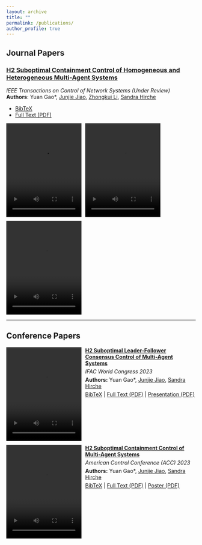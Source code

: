 ```yaml
---
layout: archive
title: ""
permalink: /publications/
author_profile: true
---
```


## Journal Papers

### [H2 Suboptimal Containment Control of Homogeneous and Heterogeneous Multi-Agent Systems](https://arxiv.org/abs/2311.11337)  
*IEEE Transactions on Control of Network Systems (Under Review)*  
**Authors**: Yuan Gao*, [Junjie Jiao](https://junjiejiao.github.io/), [Zhongkui Li](https://en.coe.pku.edu.cn/faculty/facultyaz/891261.htm), [Sandra Hirche](https://www.professoren.tum.de/en/hirche-sandra)  
- [BibTeX](https://scholar.googleusercontent.com/scholar.bib?q=info:Y0EJ5vYNDzsJ:scholar.google.com/&output=citation&scisdr=ClE6n-X0EM676hoWPs8:AFWwaeYAAAAAZbkQJs9Cj8as2lWMtAiJ7IrTNVU&scisig=AFWwaeYAAAAAZbkQJvvByCF3jRHr-3Yq6znVlLA&scisf=4&ct=citation&cd=-1&hl=de)  
- [Full Text (PDF)](https://arxiv.org/pdf/2311.11337.pdf)

<div style="display: flex; gap: 10px; flex-wrap: wrap;">
  <video width="200" height="250" loop autoplay src="https://github.com/yuan2023-control/TCNS/assets/89707029/242db174-c7fc-44a9-85a5-312d2a64cce7"></video>
  <video width="200" height="250" loop autoplay src="https://github.com/yuan2023-control/TCNS/assets/89707029/99b2dce6-8c4b-41d1-9fbf-24040f4ce4b8"></video>
  <video width="200" height="250" loop autoplay src="https://github.com/yuan2023-control/TCNS/assets/89707029/5b8bc94b-07cb-47aa-9931-743e532418e4"></video>
</div>

---

## Conference Papers

<div style="display: flex; align-items: flex-start; gap: 10px; margin-bottom: 10px;">
  <video width="200" height="250" loop autoplay src="https://github.com/Yuan28082021/IFAC2023/assets/89707029/f765e8f5-73d3-4862-8e53-e9c7976a900e"></video>
  <div>
    <h4 style="margin: 0;"><a href="https://www.sciencedirect.com/science/article/pii/S2405896323017548">H2 Suboptimal Leader-Follower Consensus Control of Multi-Agent Systems</a></h4>
    <p style="margin: 5px 0; font-style: italic;">IFAC World Congress 2023</p>
    <p style="margin: 5px 0;"><strong>Authors:</strong> Yuan Gao*, <a href="https://junjiejiao.github.io/">Junjie Jiao</a>, <a href="https://www.professoren.tum.de/en/hirche-sandra">Sandra Hirche</a></p>
    <p style="margin: 5px 0;">
      <a href="https://scholar.googleusercontent.com/scholar.bib?q=info:9dSbbrQNcWsJ:scholar.google.com/&output=citation">BibTeX</a> | 
      <a href="https://mediatum.ub.tum.de/doc/1717850/document.pdf">Full Text (PDF)</a> | 
      <a href="https://github.com/yuan2023-control/IFAC2023/blob/main/ifac2023.pdf">Presentation (PDF)</a>
    </p>
  </div>
</div>

<div style="display: flex; align-items: flex-start; gap: 10px; margin-bottom: 10px;">
  <video width="200" height="250" loop autoplay src="https://github.com/Yuan28082021/ACC2023/assets/89707029/6e68e9ea-902a-4be2-ba78-b21cdf417b1b"></video>
  <div>
    <h4 style="margin: 0;"><a href="https://ieeexplore.ieee.org/abstract/document/10156193">H2 Suboptimal Containment Control of Multi-Agent Systems</a></h4>
    <p style="margin: 5px 0; font-style: italic;">American Control Conference (ACC) 2023</p>
    <p style="margin: 5px 0;"><strong>Authors:</strong> Yuan Gao*, <a href="https://junjiejiao.github.io/">Junjie Jiao</a>, <a href="https://www.professoren.tum.de/en/hirche-sandra">Sandra Hirche</a></p>
    <p style="margin: 5px 0;">
      <a href="https://scholar.googleusercontent.com/scholar.bib?q=info:pAjh2wZtvtgJ:scholar.google.com/&output=citation">BibTeX</a> | 
      <a href="https://mediatum.ub.tum.de/doc/1717848/document.pdf">Full Text (PDF)</a> | 
      <a href="https://github.com/Yuan28082021/ACC2023/assets/89707029/52b6979c-ca3d-4b20-a92e-d6c2a0cc603e">Poster (PDF)</a>
    </p>
  </div>
</div>


  
